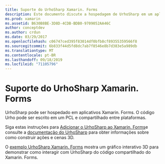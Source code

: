 ```yaml
---
title: Suporte do UrhoSharp Xamarin. Forms
description: Este documento discute a hospedagem de UrhoSharp em um aplicativo Xamarin. Forms. Ele contém links para instruções e código de exemplo para fazer isso.
ms.prod: xamarin
ms.assetid: B630B8BE-3D8D-4CDB-BDB0-9709052AA46C
author: conceptdev
ms.author: crdun
ms.date: 03/29/2017
ms.openlocfilehash: c06747ced395f83014df0bfb8cf89355359566f8
ms.sourcegitcommit: 6b833f44d5fd8dc7ab7f8546e8b7d383e5a989db
ms.translationtype: MT
ms.contentlocale: pt-BR
ms.lasthandoff: 09/18/2019
ms.locfileid: "71105796"
---
```

# <a name="urhosharp-xamarinforms-support"></a>Suporte do UrhoSharp Xamarin. Forms

UrhoSharp pode ser hospedado em aplicativos Xamarin. Forms. O código Urho pode ser escrito em um PCL e compartilhado entre plataformas.

Siga estas instruções para [Adicionar o UrhoSharp ao Xamarin. Forms](~/xamarin-forms/user-interface/graphics/urhosharp.md)e consulte a [documentação do UrhoSharp](~/graphics-games/urhosharp/using.md) para obter informações sobre como construir ações e cenas 3D.

O [exemplo UrhoSharp Xamarin. Forms](https://github.com/xamarin/urho-samples/tree/master/FormsSample) mostra um gráfico interativo 3D para demonstrar como interagir com UrhoSharp do código compartilhado do Xamarin. Forms.
